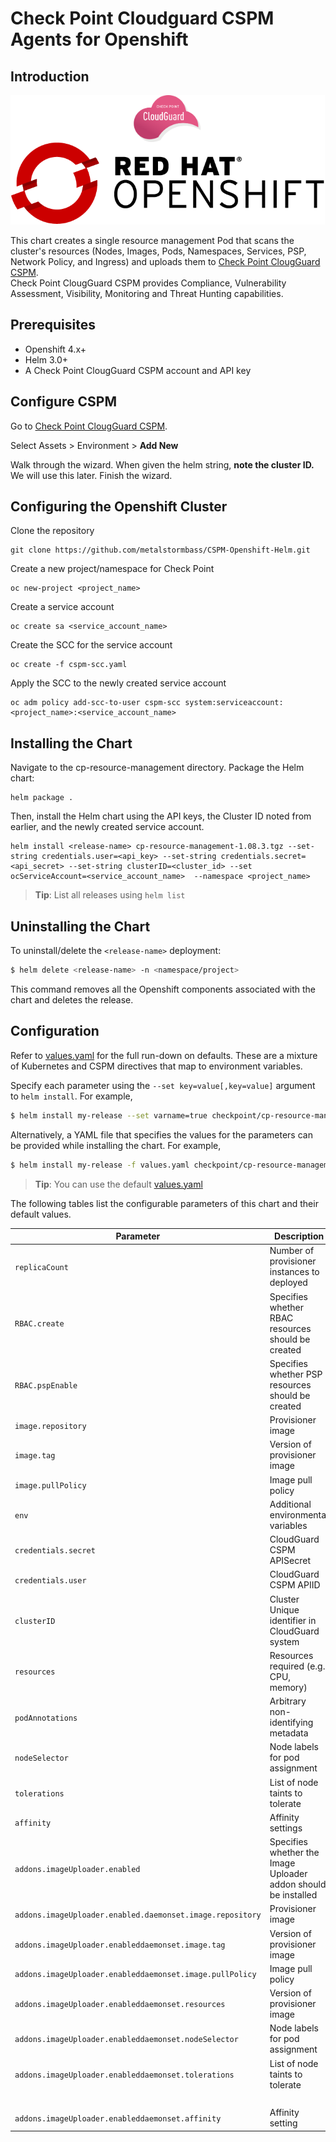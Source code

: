 #  Check Point Cloudguard CSPM Agents for Openshift

## Introduction

![](images/cspm.png)

This chart creates a single resource management Pod that scans the cluster's resources (Nodes, Images, Pods, Namespaces, Services, PSP, Network Policy, and Ingress) and uploads them to [Check Point ClougGuard CSPM](https://secure.dome9.com/). <br>
Check Point ClougGuard CSPM provides Compliance, Vulnerability Assessment, Visibility, Monitoring and Threat Hunting capabilities.

## Prerequisites

- Openshift 4.x+
- Helm 3.0+
- A Check Point ClougGuard CSPM account and API key

## Configure CSPM

Go to [Check Point ClougGuard CSPM](https://secure.dome9.com/). <br>

Select Assets > Environment > <b>Add New</b> <br>

Walk through the wizard. When given the helm string, <b>note the cluster ID.</b> We will use this later. Finish the wizard.

## Configuring the Openshift Cluster

Clone the repository
```
git clone https://github.com/metalstormbass/CSPM-Openshift-Helm.git
```

Create a new project/namespace for Check Point

```
oc new-project <project_name>
```

Create a service account
```
oc create sa <service_account_name>
```

Create the SCC for the service account
```
oc create -f cspm-scc.yaml
```

Apply the SCC to the newly created service account
```
oc adm policy add-scc-to-user cspm-scc system:serviceaccount:<project_name>:<service_account_name>
```


## Installing the Chart

Navigate to the cp-resource-management directory. Package the Helm chart:

```
helm package .
```

Then, install the Helm chart using the API keys, the Cluster ID noted from earlier, and the newly created service account.

```
helm install <release-name> cp-resource-management-1.08.3.tgz --set-string credentials.user=<api_key> --set-string credentials.secret=<api_secret> --set-string clusterID=<cluster_id> --set ocServiceAccount=<service_account_name>  --namespace <project_name>
```

> **Tip**: List all releases using `helm list`

## Uninstalling the Chart

To uninstall/delete the `<release-name>` deployment:

```bash
$ helm delete <release-name> -n <namespace/project>
```

This command removes all the Openshift components associated with the chart and deletes the release.

## Configuration

Refer to [values.yaml](values.yaml) for the full run-down on defaults. These are a mixture of Kubernetes and CSPM directives that map to environment variables.

Specify each parameter using the `--set key=value[,key=value]` argument to `helm install`. For example,

```bash
$ helm install my-release --set varname=true checkpoint/cp-resource-management
```

Alternatively, a YAML file that specifies the values for the parameters can be provided while installing the chart. For example,

```bash
$ helm install my-release -f values.yaml checkpoint/cp-resource-management
```

> **Tip**: You can use the default [values.yaml](values.yaml)

The following tables list the configurable parameters of this chart and their default values.

| Parameter                                                  | Description                                                     | Default                                          |
| ---------------------------------------------------------- | --------------------------------------------------------------- | ------------------------------------------------ |
| `replicaCount`                                             | Number of provisioner instances to deployed                     | `1`                                              |
| `RBAC.create`                                              | Specifies whether RBAC resources should be created              | `true`                                           |
| `RBAC.pspEnable`                                           | Specifies whether PSP resources should be created               | `false`                                          |
| `image.repository`                                         | Provisioner image                                               | `quay.io/checkpoint/cp-resource-management`      |
| `image.tag`                                                | Version of provisioner image                                    | `{TAG_NAME}`                                     |
| `image.pullPolicy`                                         | Image pull policy                                               | `IfNotPresent`                                   |
| `env`                                                      | Additional environmental variables                              | `{}`                                             |
| `credentials.secret`                                       | CloudGuard CSPM APISecret                                       | `CHANGEME`                                       |
| `credentials.user`                                         | CloudGuard CSPM APIID                                           | `CHANGEME`                                       |
| `clusterID`                                                | Cluster Unique identifier in CloudGuard system                  | `CHANGEME`                                       |
| `resources`                                                | Resources required (e.g. CPU, memory)                           | `{}`                                             |
| `podAnnotations`                                           | Arbitrary non-identifying metadata                              | `{}`                                             |
| `nodeSelector`                                             | Node labels for pod assignment                                  | `{}`                                             |
| `tolerations`                                              | List of node taints to tolerate                                 | `[]`                                             |
| `affinity`                                                 | Affinity settings                                               | `{}`                                             |
| `addons.imageUploader.enabled`                             | Specifies whether the Image Uploader addon should be installed  | `false`                                          |
| `addons.imageUploader.enabled.daemonset.image.repository`  | Provisioner image                                               | `quay.io/checkpoint/images-uploader`             |
| `addons.imageUploader.enableddaemonset.image.tag`          | Version of provisioner image                                    | `{TAG_NAME}`                                     |
| `addons.imageUploader.enableddaemonset.image.pullPolicy`   | Image pull policy                                               | `IfNotPresent`                                   |
| `addons.imageUploader.enableddaemonset.resources`          | Version of provisioner image                                    | `{}`                                             |
| `addons.imageUploader.enableddaemonset.nodeSelector`       | Node labels for pod assignment                                  | `{}`                                             |
| `addons.imageUploader.enableddaemonset.tolerations`        | List of node taints to tolerate                                 | `key: node-role.kubernetes.io/master`            |
|                                                            |                                                                 | `effect: NoSchedule`                             |
| `addons.imageUploader.enableddaemonset.affinity`           | Affinity setting                                                | `{}`                                             |